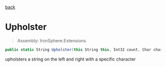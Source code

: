﻿

[back](/IronSphere.Extensions/types/StringExtension)

# Upholster

> Assembly: IronSphere.Extensions

```csharp
public static String Upholster(this String this, Int32 count, Char character = ' ')
```

upholsters a string on the left and right with a specific character

 